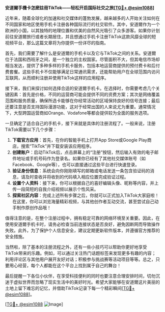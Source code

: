 **安道爾手機卡怎麽註冊TikTok——轻松开启国际社交之旅[[TG💪+ @esim1088](https://t.me/s/esim1088)]**

近年来，随着全球化的加速和社交媒体的蓬勃发展，越来越多的人开始关注如何在不同国家和地区使用手机卡注册各种国际流行的社交软件。其中，安道爾作为一个欧洲的小国，以其独特的地理位置和优美的自然风光吸引了众多游客。如果你计划前往安道爾旅行或者长期居住，并且想通过手机卡注册TikTok这款风靡全球的短视频平台，那么这篇文章将为你提供一份详尽的指南。

首先，我们需要了解什么是安道爾的手机卡以及它与TikTok之间的关系。安道爾位于法国和西班牙之间，是一个独立的主权国家。尽管面积不大，但其电信市场却相当发达，提供了多种多样的手机卡服务，包括本地运营商提供的预付费卡和后付费套餐。这些手机卡不仅能够满足日常通讯需求，还能帮助用户在全球范围内访问互联网，从而顺利注册并使用TikTok这样的应用程序。

接下来，我们来探讨如何选择合适的安道爾手机卡。在选择时，你需要考虑几个关键因素：首先是价格，不同的运营商可能会提供不同的资费方案；其次是网络覆盖范围和服务质量，确保所选卡能够在你经常活动的区域保持良好的信号连接；最后还要注意是否支持国际漫游功能，这对于经常出国的人来说尤为重要。通常情况下，大型跨国运营商如Orange、Vodafone等都会提供较为全面的服务选项。

一旦确定了适合自己的手机卡，接下来就是具体的注册流程了。一般来说，注册TikTok需要以下几个步骤：

1. **下载官方应用**：首先，在你的智能手机上打开App Store或Google Play商店，搜索“TikTok”并下载安装该应用程序。
2. **创建账户**：启动TikTok后，点击屏幕上的“注册”按钮，然后输入有效的电子邮件地址或手机号码作为登录名。如果你已经有了其他社交媒体账号（如Facebook、Google等），也可以直接通过这些平台进行快速登录。
3. **验证身份信息**：系统会向你刚刚填写的邮箱或电话发送一条包含验证码的消息，请及时查收并将收到的代码填入相应位置完成验证过程。
4. **设置个人资料**：接下来，你可以根据自己的喜好编辑头像、昵称等内容，并上传一段简短的自我介绍视频以展示个性风采。
5. **探索社区内容**：完成上述所有步骤之后，你就可以正式加入TikTok大家庭啦！在这里，你可以浏览海量精彩视频，与其他创作者互动交流，甚至尝试自己动手制作原创作品哦！

值得注意的是，在整个注册过程中，拥有稳定可靠的网络环境至关重要。因此，在使用安道爾手机卡时，请务必检查当前连接状态是否良好，避免因断网而导致操作失败。此外，为了保护个人信息安全，建议定期更新软件版本，并遵循官方推荐的安全措施。

当然啦，除了基本的注册流程之外，还有一些小技巧可以帮助你更好地享受TikTok带来的乐趣。例如，可以通过关注热门话题标签来发现更多有趣的内容；利用评论区与其他用户展开友好对话；积极参与挑战赛等活动项目等等。总之，只要用心经营，每个人都能在这个平台上找到属于自己的舞台！

最后提醒一下各位小伙伴，在享受科技便利的同时也要注意合理安排时间，切勿沉迷于虚拟世界而忽略了现实生活中的美好时光。希望大家能够在安道爾这片美丽的土地上留下难忘的记忆，并借助TikTok记录下每一个精彩瞬间[[TG💪+ @esim1088](https://t.me/s/esim1088)]。

[[TG💪+ @esim1088](https://t.me/s/esim1088) ![Image](https://i.postimg.cc/4NQfJmqS/Snipaste-2025-05-13-00-14-12.png)]